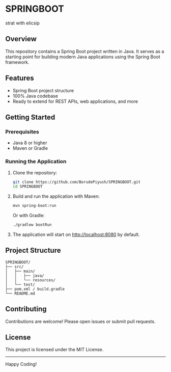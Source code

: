 # SPRINGBOOT

strat with elicsip

## Overview

This repository contains a Spring Boot project written in Java. It serves as a starting point for building modern Java applications using the Spring Boot framework.

## Features

- Spring Boot project structure
- 100% Java codebase
- Ready to extend for REST APIs, web applications, and more

## Getting Started

### Prerequisites

- Java 8 or higher
- Maven or Gradle

### Running the Application

1. Clone the repository:
   ```bash
   git clone https://github.com/BorudePiyush/SPRINGBOOT.git
   cd SPRINGBOOT
   ```

2. Build and run the application with Maven:
   ```bash
   mvn spring-boot:run
   ```

   Or with Gradle:
   ```bash
   ./gradlew bootRun
   ```

3. The application will start on [http://localhost:8080](http://localhost:8080) by default.

## Project Structure

```
SPRINGBOOT/
├── src/
│   ├── main/
│   │   ├── java/
│   │   └── resources/
│   └── test/
├── pom.xml / build.gradle
└── README.md
```

## Contributing

Contributions are welcome! Please open issues or submit pull requests.

## License

This project is licensed under the MIT License.

---
Happy Coding!